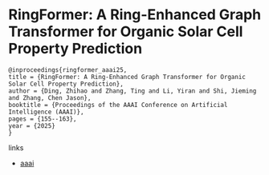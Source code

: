 # RingFormer: A Ring-Enhanced Graph Transformer for Organic Solar Cell Property Prediction

```
@inproceedings{ringformer_aaai25,
title = {RingFormer: A Ring-Enhanced Graph Transformer for Organic Solar Cell Property Prediction},
author = {Ding, Zhihao and Zhang, Ting and Li, Yiran and Shi, Jieming and Zhang, Chen Jason},
booktitle = {Proceedings of the AAAI Conference on Artificial Intelligence (AAAI)},
pages = {155--163},
year = {2025}
}
```

links
- [aaai](https://ojs.aaai.org/index.php/AAAI/article/view/31991)
